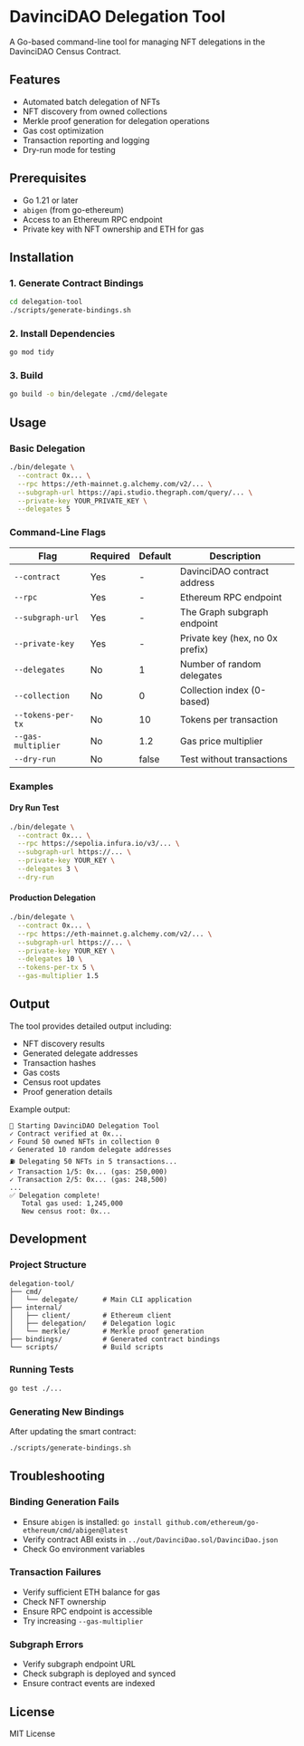 # DavinciDAO Delegation Tool

A Go-based command-line tool for managing NFT delegations in the DavinciDAO Census Contract.

## Features

- Automated batch delegation of NFTs
- NFT discovery from owned collections
- Merkle proof generation for delegation operations
- Gas cost optimization
- Transaction reporting and logging
- Dry-run mode for testing

## Prerequisites

- Go 1.21 or later
- `abigen` (from go-ethereum)
- Access to an Ethereum RPC endpoint
- Private key with NFT ownership and ETH for gas

## Installation

### 1. Generate Contract Bindings

```bash
cd delegation-tool
./scripts/generate-bindings.sh
```

### 2. Install Dependencies

```bash
go mod tidy
```

### 3. Build

```bash
go build -o bin/delegate ./cmd/delegate
```

## Usage

### Basic Delegation

```bash
./bin/delegate \
  --contract 0x... \
  --rpc https://eth-mainnet.g.alchemy.com/v2/... \
  --subgraph-url https://api.studio.thegraph.com/query/... \
  --private-key YOUR_PRIVATE_KEY \
  --delegates 5
```

### Command-Line Flags

| Flag | Required | Default | Description |
|------|----------|---------|-------------|
| `--contract` | Yes | - | DavinciDAO contract address |
| `--rpc` | Yes | - | Ethereum RPC endpoint |
| `--subgraph-url` | Yes | - | The Graph subgraph endpoint |
| `--private-key` | Yes | - | Private key (hex, no 0x prefix) |
| `--delegates` | No | 1 | Number of random delegates |
| `--collection` | No | 0 | Collection index (0-based) |
| `--tokens-per-tx` | No | 10 | Tokens per transaction |
| `--gas-multiplier` | No | 1.2 | Gas price multiplier |
| `--dry-run` | No | false | Test without transactions |

### Examples

#### Dry Run Test

```bash
./bin/delegate \
  --contract 0x... \
  --rpc https://sepolia.infura.io/v3/... \
  --subgraph-url https://... \
  --private-key YOUR_KEY \
  --delegates 3 \
  --dry-run
```

#### Production Delegation

```bash
./bin/delegate \
  --contract 0x... \
  --rpc https://eth-mainnet.g.alchemy.com/v2/... \
  --subgraph-url https://... \
  --private-key YOUR_KEY \
  --delegates 10 \
  --tokens-per-tx 5 \
  --gas-multiplier 1.5
```

## Output

The tool provides detailed output including:
- NFT discovery results
- Generated delegate addresses
- Transaction hashes
- Gas costs
- Census root updates
- Proof generation details

Example output:
```
🚀 Starting DavinciDAO Delegation Tool
✓ Contract verified at 0x...
✓ Found 50 owned NFTs in collection 0
✓ Generated 10 random delegate addresses
⛽ Delegating 50 NFTs in 5 transactions...
✓ Transaction 1/5: 0x... (gas: 250,000)
✓ Transaction 2/5: 0x... (gas: 248,500)
...
✅ Delegation complete!
   Total gas used: 1,245,000
   New census root: 0x...
```

## Development

### Project Structure

```
delegation-tool/
├── cmd/
│   └── delegate/      # Main CLI application
├── internal/
│   ├── client/        # Ethereum client
│   ├── delegation/    # Delegation logic
│   └── merkle/        # Merkle proof generation
├── bindings/          # Generated contract bindings
└── scripts/           # Build scripts
```

### Running Tests

```bash
go test ./...
```

### Generating New Bindings

After updating the smart contract:

```bash
./scripts/generate-bindings.sh
```

## Troubleshooting

### Binding Generation Fails
- Ensure `abigen` is installed: `go install github.com/ethereum/go-ethereum/cmd/abigen@latest`
- Verify contract ABI exists in `../out/DavinciDao.sol/DavinciDao.json`
- Check Go environment variables

### Transaction Failures
- Verify sufficient ETH balance for gas
- Check NFT ownership
- Ensure RPC endpoint is accessible
- Try increasing `--gas-multiplier`

### Subgraph Errors
- Verify subgraph endpoint URL
- Check subgraph is deployed and synced
- Ensure contract events are indexed

## License

MIT License
